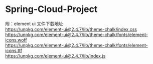 # Spring-Cloud-Project

附：element ui 文件下载地址<br>
  https://unpkg.com/element-ui@2.4.7/lib/theme-chalk/index.css<br>
  https://unpkg.com/element-ui@2.4.7/lib/theme-chalk/fonts/element-icons.woff<br>
  https://unpkg.com/element-ui@2.4.7/lib/theme-chalk/fonts/element-icons.ttf<br>
  https://unpkg.com/element-ui@2.4.7/lib/index.js<br>
